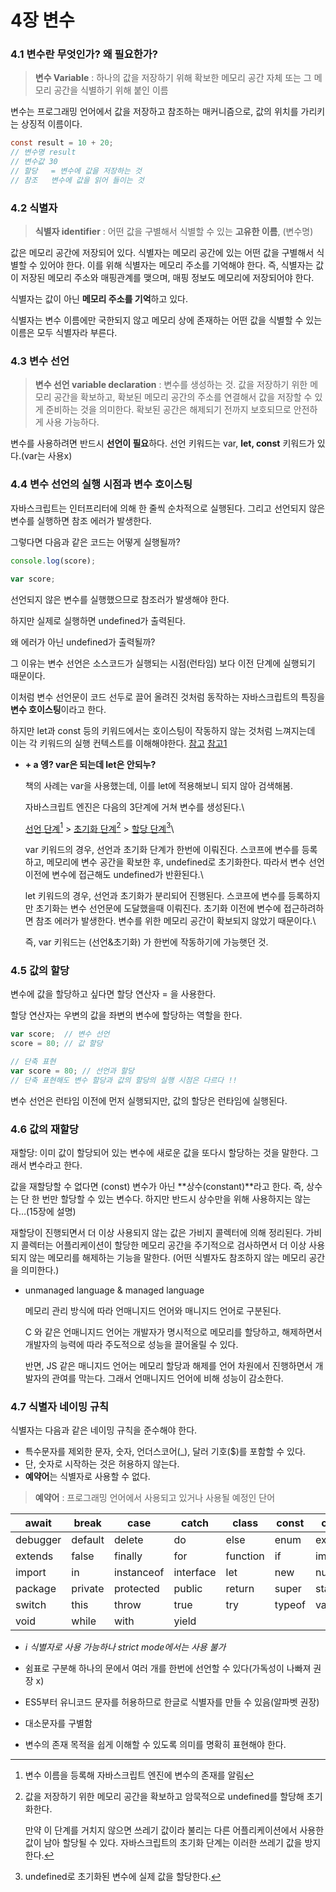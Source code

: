 # 4장 변수

### 4.1 변수란 무엇인가? 왜 필요한가?

> **변수 Variable** : 하나의 값을 저장하기 위해 확보한 메모리 공간 자체 또는 그 메모리 공간을 식별하기 위해 붙인 이름

변수는 프로그래밍 언어에서 값을 저장하고 참조하는 매커니즘으로, 값의 위치를 가리키는 상징적 이름이다.

```c
const result = 10 + 20;
// 변수명 result
// 변수값 30
// 할당   = 변수에 값을 저장하는 것
// 참조   변수에 값을 읽어 들이는 것
```



### 4.2 식별자

> **식별자 identifier** : 어떤 값을 구별해서 식별할 수 있는 **고유한 이름**, (변수명)

값은 메모리 공간에 저장되어 있다. 식별자는 메모리 공간에 있는 어떤 값을 구별해서 식별할 수 있어야 한다. 이를 위해 식별자는 메모리 주소를 기억해야 한다. 즉, 식별자는 값이 저장된 메모리 주소와 매핑관계를 맺으며, 매핑 정보도 메모리에 저장되어야 한다.

식별자는 값이 아닌 **메모리 주소를 기억**하고 있다.

식별자는 변수 이름에만 국한되지 않고 메모리 상에 존재하는 어떤 값을 식별할 수 있는 이름은 모두 식별자라 부른다.



### 4.3 변수 선언

> **변수 선언 variable declaration** : 변수를 생성하는 것. 값을 저장하기 위한 메모리 공간을 확보하고, 확보된 메모리 공간의 주소를 연결해서 값을 저장할 수 있게 준비하는 것을 의미한다. 확보된 공간은 해제되기 전까지 보호되므로 안전하게 사용 가능하다.

변수를 사용하려면 반드시 **선언이 필요**하다. 선언 키워드는 var, **let, const** 키워드가 있다.(var는 사용x)



### 4.4 변수 선언의 실행 시점과 변수 호이스팅

자바스크립트는 인터프리터에 의해 한 줄씩 순차적으로 실행된다. 그리고 선언되지 않은 변수를 실행하면 참조 에러가 발생한다.

그렇다면 다음과 같은 코드는 어떻게 실행될까?&#x20;

```jsx
console.log(score);

var score;
```

선언되지 않은 변수를 실행했으므로 참조러가 발생해야 한다.

하지만 실제로 실행하면 undefined가 출력된다.

왜 에러가 아닌 undefined가 출력될까?

그 이유는 변수 선언은 소스코드가 실행되는 시점(런타임) 보다 이전 단계에 실행되기 때문이다.

이처럼 변수 선언문이 코드 선두로 끌어 올려진 것처럼 동작하는 자바스크립트의 특징을 **변수 호이스팅**이라고 한다.

하지만 let과 const 등의 키워드에서는 호이스팅이 작동하지 않는 것처럼 느껴지는데 이는 각 키워드의 실행 컨텍스트를 이해해야한다. [참고](https://hanamon.kr/javascript-%ED%98%B8%EC%9D%B4%EC%8A%A4%ED%8C%85%EC%9D%B4%EB%9E%80-hoisting/) [참고1](https://github.com/junh0328/prepare\_frontend\_interview/blob/main/js.md)

*   **+ a 엥? var은 되는데 let은 안되누?**

    책의 사례는 var을 사용했는데, 이를 let에 적용해보니 되지 않아 검색해봄.



    자바스크립트 엔진은 다음의 3단계에 거쳐 변수를 생성된다.\


    [선언 단계](#user-content-fn-1)[^1] > [초기화 단계](#user-content-fn-2)[^2] > [할당 단계](#user-content-fn-3)[^3]\


    var 키워드의 경우, 선언과 초기화 단계가 한번에 이뤄진다. 스코프에 변수를 등록하고, 메모리에 변수 공간을 확보한 후, undefined로 초기화한다. 따라서 변수 선언 이전에 변수에 접근해도 undefined가 반환된다.\


    let 키워드의 경우, 선언과 초기화가 분리되어 진행된다. 스코프에 변수를 등록하지만 초기화는 변수 선언문에 도달했을때 이뤄진다. 초기화 이전에 변수에 접근하려하면 참조 에러가 발생한다. 변수를 위한 메모리 공간이 확보되지 않았기 때문이다.\


    즉, var 키워드는 (선언&초기화) 가 한번에 작동하기에 가능햇던 것.



### 4.5 값의 할당

변수에 값을 할당하고 싶다면 할당 연산자 = 을 사용한다.

할당 연산자는 우변의 값을 좌변의 변수에 할당하는 역할을 한다.

```jsx
var score;  // 변수 선언
score = 80; // 값 할당

// 단축 표현
var score = 80; // 선언과 할당
// 단축 표현해도 변수 할당과 값의 할당의 실행 시점은 다르다 !!
```

변수 선언은 런타임 이전에 먼저 실행되지만, 값의 할당은 런타임에 실행된다.



### 4.6 값의 재할당

재할당: 이미 값이 할당되어 있는 변수에 새로운 값을 또다시 할당하는 것을 말한다. 그래서 변수라고 한다.

값을 재할당할 수 없다면 (const) 변수가 아닌 **상수(constant)**라고 한다. 즉, 상수는 단 한 번만 할당할 수 있는 변수다. 하지만 반드시 상수만을 위해 사용하지는 않는다…(15장에 설명)

재할당이 진행되면서 더 이상 사용되지 않는 값은 가비지 콜렉터에 의해 정리된다. 가비지 콜렉터는 어플리케이션이 할당한 메모리 공간을 주기적으로 검사하면서 더 이상 사용되지 않는 메모리를 해제하는 기능을 말한다. (어떤 식별자도 참조하지 않는 메모리 공간을 의미한다.)

*   unmanaged language & managed language

    메모리 관리 방식에 따라 언매니지드 언어와 매니지드 언어로 구분된다.

    C 와 같은 언매니지드 언어는 개발자가 명시적으로 메모리를 할당하고, 해제하면서 개발자의 능력에 따라 주도적으로 성능을 끌어올릴 수 있다.

    반면, JS 같은 매니지드 언어는 메모리 할당과 해제를 언어 차원에서 진행하면서 개발자의 관여를 막는다. 그래서 언매니지드 언어에 비해 성능이 감소한다.



### 4.7 식별자 네이밍 규칙

식별자는 다음과 같은 네이밍 규칙을 준수해야 한다.

* 특수문자를 제외한 문자, 숫자, 언더스코어(\_), 달러 기호($)를 포함할 수 있다.
* 단, 숫자로 시작하는 것은 허용하지 않는다.
* **예약어**는 식별자로 사용할 수 없다.

> **예약어** : 프로그래밍 언어에서 사용되고 있거나 사용될 예정인 단어

| await    | break   | case       | catch     | class    | const  | continue   |
| -------- | ------- | ---------- | --------- | -------- | ------ | ---------- |
| debugger | default | delete     | do        | else     | enum   | export     |
| extends  | false   | finally    | for       | function | if     | implements |
| import   | in      | instanceof | interface | let      | new    | null       |
| package  | private | protected  | public    | return   | super  | static     |
| switch   | this    | throw      | true      | try      | typeof | var        |
| void     | while   | with       | yield     |          |        |            |

* _i 식별자로 사용 가능하나 strict mode에서는 사용 불가_



* 쉼표로 구분해 하나의 문에서 여러 개를 한번에 선언할 수 있다(가독성이 나빠져 권장 x)
* ES5부터 유니코드 문자를 허용하므로 한글로 식별자를 만들 수 있음(알파벳 권장)
* 대소문자를 구별함
* 변수의 존재 목적을 쉽게 이해할 수 있도록 의미를 명확히 표현해야 한다.

[^1]: 변수 이름을 등록해 자바스크립트 엔진에 변수의 존재를 알림

[^2]: 값을 저장하기 위한 메모리 공간을 확보하고 암묵적으로 undefined를 할당해 초기화한다.

    만약 이 단계를 거치지 않으면 쓰레기 값이라 불리는 다른 어플리케이션에서 사용한 값이 남아 할당될 수 있다. 자바스크립트의 초기화 단계는 이러한 쓰레기 값을 방지한다.

[^3]: undefined로 초기화된 변수에 실제 값을 할당한다.

